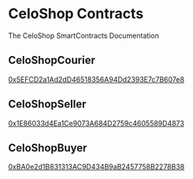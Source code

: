 # CeloShop Contracts

The CeloShop SmartContracts Documentation
## CeloShopCourier

[0x5EFCD2a1Ad2dD46518356A94Dd2393E7c7B607e8](https://alfajores-blockscout.celo-testnet.org/address/0x5EFCD2a1Ad2dD46518356A94Dd2393E7c7B607e8/transactions)

## CeloShopSeller

[0x1E86033d4Ea1Ce9073A684D2759c4605589D4873](https://alfajores-blockscout.celo-testnet.org/address/0x1E86033d4Ea1Ce9073A684D2759c4605589D4873/transactions)

## CeloShopBuyer

[0xBA0e2d1B831313AC9D434B9aB2457758B2278B38](https://alfajores-blockscout.celo-testnet.org/address/0xBA0e2d1B831313AC9D434B9aB2457758B2278B38/transactions)
